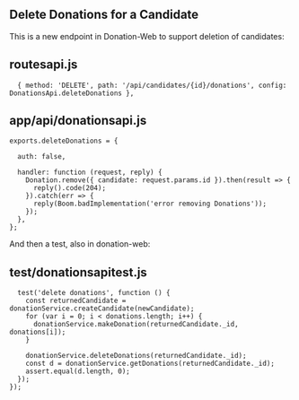 ## Delete Donations for a Candidate

This is a new endpoint in Donation-Web to support deletion of candidates:

## routesapi.js

~~~
  { method: 'DELETE', path: '/api/candidates/{id}/donations', config: DonationsApi.deleteDonations },
~~~

## app/api/donationsapi.js

~~~
exports.deleteDonations = {

  auth: false,

  handler: function (request, reply) {
    Donation.remove({ candidate: request.params.id }).then(result => {
      reply().code(204);
    }).catch(err => {
      reply(Boom.badImplementation('error removing Donations'));
    });
  },
};
~~~


And then a test, also in donation-web:

## test/donationsapitest.js

~~~
  test('delete donations', function () {
    const returnedCandidate = donationService.createCandidate(newCandidate);
    for (var i = 0; i < donations.length; i++) {
      donationService.makeDonation(returnedCandidate._id, donations[i]);
    }

    donationService.deleteDonations(returnedCandidate._id);
    const d = donationService.getDonations(returnedCandidate._id);
    assert.equal(d.length, 0);
  });
});
~~~